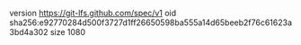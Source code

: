 version https://git-lfs.github.com/spec/v1
oid sha256:e92770284d500f3727d1ff26650598ba555a14d65beeb2f76c61623a3bd4a302
size 1080
